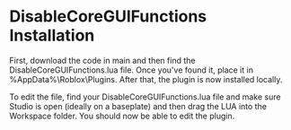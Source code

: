 # DisableCoreGUIFunctions Installation

First, download the code in main and then find the DisableCoreGUIFunctions.lua file. Once you've found it, place it in %AppData%\Roblox\Plugins. After that, the plugin is now installed locally. 

To edit the file, find your DisableCoreGUIFunctions.lua file and make sure Studio is open (ideally on a baseplate) and then drag the LUA into the Workspace folder. You should now be able to edit the plugin.
